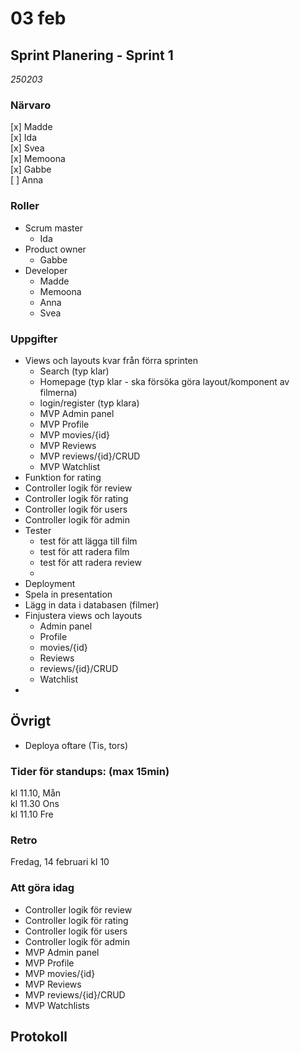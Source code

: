 # 03 feb

## Sprint Planering - Sprint 1

_250203_  

### Närvaro
[x] Madde  
[x] Ida  
[x] Svea  
[x] Memoona  
[x] Gabbe  
[ ] Anna  

### Roller

- Scrum master
  - Ida
- Product owner
  - Gabbe
- Developer
  - Madde
  - Memoona
  - Anna
  - Svea

### Uppgifter
- Views och layouts kvar från förra sprinten
  - Search (typ klar)
  - Homepage (typ klar - ska försöka göra layout/komponent av filmerna)
  - login/register (typ klara)
  - MVP Admin panel
  - MVP Profile
  - MVP movies/{id}
  - MVP Reviews
  - MVP reviews/{id}/CRUD
  - MVP Watchlist
- Funktion for rating
- Controller logik för review
- Controller logik för rating
- Controller logik för users
- Controller logik för admin
- Tester
  - test för att lägga till film
  - test för att radera film
  - test för att radera review
  - 
- Deployment
- Spela in presentation
- Lägg in data i databasen (filmer)
- Finjustera views och layouts
  - Admin panel
  - Profile
  - movies/{id}
  - Reviews
  - reviews/{id}/CRUD
  - Watchlist
- 
## Övrigt
- Deploya oftare (Tis, tors)

### Tider för standups: (max 15min)  
kl 11.10, Mån  
kl 11.30 Ons  
kl 11.10 Fre  


### Retro
Fredag, 14 februari kl 10

### Att göra idag
- Controller logik för review
- Controller logik för rating
- Controller logik för users
- Controller logik för admin
- MVP Admin panel
- MVP Profile
- MVP movies/{id}
- MVP Reviews
- MVP reviews/{id}/CRUD
- MVP Watchlists

## Protokoll  
